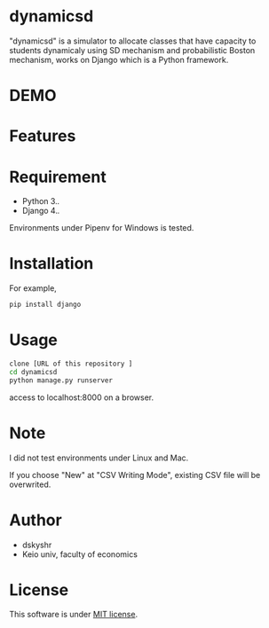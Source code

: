 # dynamicsd
 
"dynamicsd" is a simulator to allocate classes that have capacity to students dynamicaly using SD mechanism and probabilistic Boston mechanism, works on Django which is a Python framework.

# DEMO
 
 
# Features
 
 
# Requirement
 
* Python 3.*.*
* Django 4.*.*
 
Environments under Pipenv for Windows is tested.


# Installation

For example,
```bash
pip install django
```
 
# Usage
 
```bash
clone [URL of this repository ]
cd dynamicsd
python manage.py runserver
```
access to localhost:8000 on a browser.

# Note
 
I did not test environments under Linux and Mac.

If you choose "New" at "CSV Writing Mode", existing CSV file will be overwrited.

 
# Author
 
* dskyshr
* Keio univ, faculty of economics

# License
 
This software is under [MIT license](https://en.wikipedia.org/wiki/MIT_License).
